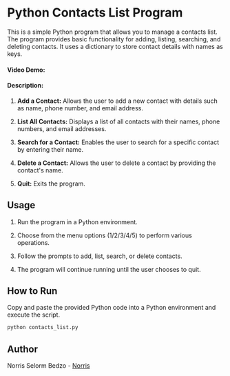 # Python Contacts List Program

This is a simple Python program that allows you to manage a contacts list. The program provides basic functionality for adding, listing, searching, and deleting contacts. It uses a dictionary to store contact details with names as keys.

#### Video Demo:  <TODO>

#### Description:

1. **Add a Contact:** Allows the user to add a new contact with details such as name, phone number, and email address.

2. **List All Contacts:** Displays a list of all contacts with their names, phone numbers, and email addresses.

3. **Search for a Contact:** Enables the user to search for a specific contact by entering their name.

4. **Delete a Contact:** Allows the user to delete a contact by providing the contact's name.

5. **Quit:** Exits the program.

## Usage

1. Run the program in a Python environment.

2. Choose from the menu options (1/2/3/4/5) to perform various operations.

3. Follow the prompts to add, list, search, or delete contacts.

4. The program will continue running until the user chooses to quit.

## How to Run

Copy and paste the provided Python code into a Python environment and execute the script.

```bash
python contacts_list.py
```


## Author
 Norris Selorm Bedzo - [Norris](https://github.com/bedzon94)

